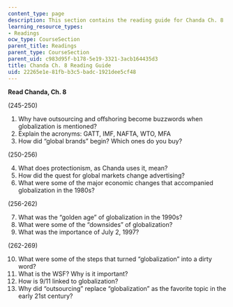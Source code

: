 ```yaml
---
content_type: page
description: This section contains the reading guide for Chanda Ch. 8
learning_resource_types:
- Readings
ocw_type: CourseSection
parent_title: Readings
parent_type: CourseSection
parent_uid: c983d95f-b178-5e19-3321-3acb164435d3
title: Chanda Ch. 8 Reading Guide
uid: 22265e1e-81fb-b3c5-badc-1921dee5cf48
---
```


**Read Chanda, Ch. 8** 

(245-250)

1.  Why have outsourcing and offshoring become buzzwords when globalization is mentioned?
2.  Explain the acronyms: GATT, IMF, NAFTA, WTO, MFA
3.  How did “global brands” begin? Which ones do you buy?

(250-256)

4.  What does protectionism, as Chanda uses it, mean?
5.  How did the quest for global markets change advertising?
6.  What were some of the major economic changes that accompanied globalization in the 1980s?

(256-262)

7.  What was the “golden age” of globalization in the 1990s?
8.  What were some of the “downsides” of globalization?
9.  What was the importance of July 2, 1997?

(262-269)

10.  What were some of the steps that turned “globalization” into a dirty word?
11.  What is the WSF? Why is it important?
12.  How is 9/11 linked to globalization?
13.  Why did “outsourcing” replace “globalization” as the favorite topic in the early 21st century?